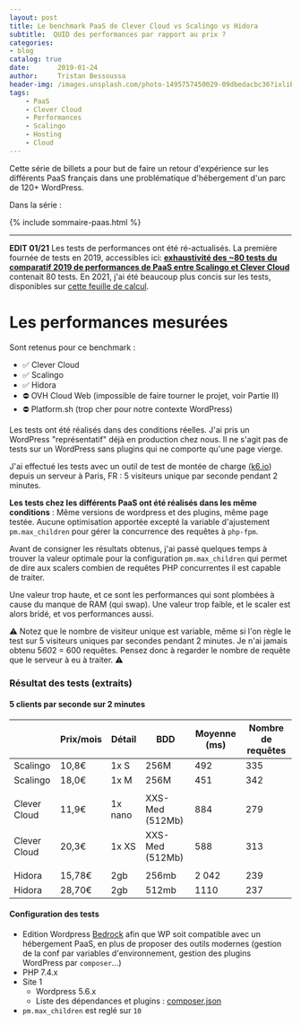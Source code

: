 ```yaml
---
layout: post
title: Le benchmark PaaS de Clever Cloud vs Scalingo vs Hidora
subtitle:  QUID des performances par rapport au prix ?
categories:
- blog
catalog: true
date:       2019-01-24
author:     Tristan Bessoussa
header-img: /images.unsplash.com/photo-1495757450029-09dbedacbc36?ixlib=rb-1.2.1&ixid=eyJhcHBfaWQiOjEyMDd9&auto=format&fit=crop&w=2089&q=80
tags:
    - PaaS
    - Clever Cloud
    - Performances
    - Scalingo
    - Hosting
    - Cloud
---
```


Cette série de billets a pour but de faire un retour d'expérience sur les différents PaaS français dans une problématique d'hébergement d'un parc de 120+ WordPress.

Dans la série :

{% include sommaire-paas.html %}

---

**EDIT 01/21** Les tests de performances ont été ré-actualisés. La première fournée de tests en 2019, accessibles ici: **[exhaustivité des ~80 tests du comparatif 2019 de performances de PaaS entre Scalingo et Clever Cloud](https://docs.google.com/spreadsheets/d/1hrny3Rf4RB7qqezy8jHQ_DbZXGzBK293sttXRlmxUMA/edit?usp=sharing)** contenait 80 tests. 
En 2021, j'ai été beaucoup plus concis sur les tests, disponibles sur [cette feuille de calcul](https://docs.google.com/spreadsheets/d/1Lv9eyBcLTh2hEt7-9YxrTPGz5QUB1OQ2GbOVl-xmahA/edit?usp=sharing).

# Les performances mesurées

Sont retenus pour ce benchmark :
- ✅ Clever Cloud
- ✅ Scalingo
- ✅ Hidora
- ⛔️ OVH Cloud Web (impossible de faire tourner le projet, voir Partie II)
- ⛔️ Platform.sh (trop cher pour notre contexte WordPress)

Les tests ont été réalisés dans des conditions réelles. J'ai pris un WordPress "représentatif" déjà en production chez nous. Il ne s'agit pas de tests sur un WordPress sans plugins qui ne comporte qu'une page vierge.

J'ai effectué les tests avec un outil de test de montée de charge ([k6.io](https://k6.io/)) depuis un serveur à Paris, FR : 5 visiteurs unique par seconde pendant 2 minutes. 

**Les tests chez les différents PaaS ont été réalisés dans les même conditions** : Même versions de wordpress et des plugins, même page testée. Aucune optimisation apportée excepté la variable d'ajustement `pm.max_children` pour gérer la concurrence des requêtes à `php-fpm`.

Avant de consigner les résultats obtenus, j'ai passé quelques temps à trouver la valeur optimale pour la configuration `pm.max_children` qui permet de dire aux scalers combien de requêtes PHP concurrentes il est capable de traiter.

Une valeur trop haute, et ce sont les performances qui sont plombées à cause du manque de RAM (qui swap). Une valeur trop faible, et le scaler est alors bridé, et vos performances aussi.

⚠️ Notez que le nombre de visiteur unique est variable, même si l'on règle le test sur 5 visiteurs uniques par secondes pendant 2 minutes. Je n'ai jamais obtenu 5*60*2 = 600 requêtes. Pensez donc à regarder le nombre de requête que le serveur à eu à traiter. ⚠️


### Résultat des tests (extraits)

#### 5 clients par seconde sur 2 minutes

|              | Prix/mois | Détail  | BDD  | Moyenne (ms) | Nombre de requêtes      |
| ------------ | --------- | ------- | ---- | ------------ | ----------------------- |
| Scalingo     | 10,8€    | 1x S    | 256M   | 492          | 335                    |
| Scalingo     | 18,0€    | 1x M    | 256M   | 451          | 342                    |
|      |       |    |           |                     |
| Clever Cloud | 11,9€    | 1x nano | XXS-Med (512Mb)    | 884        | 279                  |
| Clever Cloud | 20,3€    | 1x XS    | XXS-Med (512Mb)    | 588        | 313                   |
|      |       |    |           |                     |
| Hidora | 15,78€    | 2gb   |  256mb  | 2 042        | 239                   |
| Hidora | 28,70€    | 2gb   |  512mb  | 1110        | 237                   |


#### Configuration des tests

- Edition Wordpress [Bedrock](https://roots.io/bedrock/) afin que WP soit compatible avec un hébergement PaaS, en plus de proposer des outils modernes (gestion de la conf par variables d'environnement, gestion des plugins WordPress par `composer`...)
- PHP 7.4.x
- Site 1
  - Wordpress 5.6.x
  - Liste des dépendances et plugins : [composer.json](https://gist.github.com/tristanbes/b2b1f0ecbc83313cb3d5c1dc18555dfd)
- `pm.max_children` est reglé sur `10`


